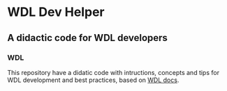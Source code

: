 # WDL Dev Helper
## A didactic code for WDL developers 
### WDL
This repository have a didatic code with intructions, concepts and tips for WDL development and best practices, based on [WDL docs](https://docs.openwdl.org/en/latest/).


